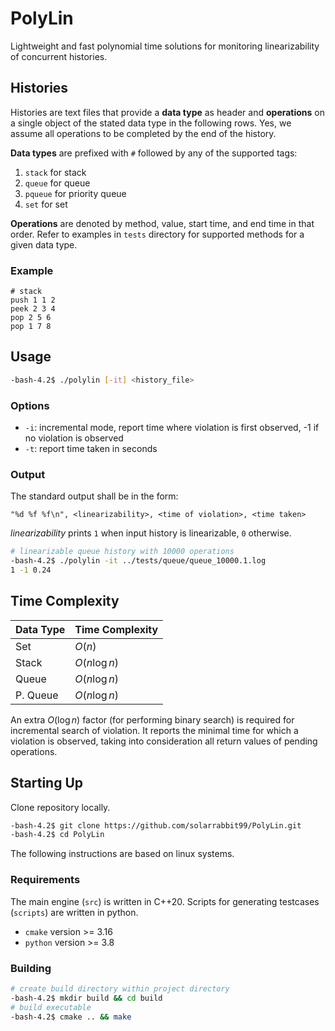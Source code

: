 # PolyLin

Lightweight and fast polynomial time solutions for monitoring linearizability of concurrent histories.

## Histories

Histories are text files that provide a **data type** as header and **operations** on a single object of the stated data type in the following rows. Yes, we assume all operations to be completed by the end of the history.

**Data types** are prefixed with `#` followed by any of the supported tags:

1. `stack` for stack
2. `queue` for queue
3. `pqueue` for priority queue
4. `set` for set

**Operations** are denoted by method, value, start time, and end time in that order. Refer to examples in `tests` directory for supported methods for a given data type.

### Example

```
# stack
push 1 1 2
peek 2 3 4
pop 2 5 6
pop 1 7 8
```

## Usage

```bash
-bash-4.2$ ./polylin [-it] <history_file>
```

### Options

- `-i`: incremental mode, report time where violation is first observed, -1 if no violation is observed
- `-t`: report time taken in seconds

### Output

The standard output shall be in the form:

```
"%d %f %f\n", <linearizability>, <time of violation>, <time taken>
```

_linearizability_ prints `1` when input history is linearizable, `0` otherwise.

```bash
# linearizable queue history with 10000 operations
-bash-4.2$ ./polylin -it ../tests/queue/queue_10000.1.log
1 -1 0.24
```

## Time Complexity

| Data Type | Time Complexity |
| --------- | --------------- |
| Set       | $O(n)$          |
| Stack     | $O(n\log{n})$   |
| Queue     | $O(n\log{n})$   |
| P. Queue  | $O(n\log{n})$   |

An extra $O(\log{n})$ factor (for performing binary search) is required for incremental search of violation. It reports the minimal time for which a violation is observed, taking into consideration all return values of pending operations.

## Starting Up

Clone repository locally.

```bash
-bash-4.2$ git clone https://github.com/solarrabbit99/PolyLin.git
-bash-4.2$ cd PolyLin
```

The following instructions are based on linux systems.

### Requirements

The main engine (`src`) is written in C++20. Scripts for generating testcases (`scripts`) are written in python.

- `cmake` version >= 3.16
- `python` version >= 3.8

### Building

```bash
# create build directory within project directory
-bash-4.2$ mkdir build && cd build
# build executable
-bash-4.2$ cmake .. && make
```
